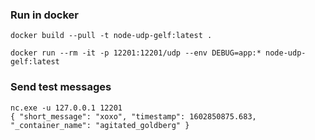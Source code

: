 ### Run in docker

```
docker build --pull -t node-udp-gelf:latest .

docker run --rm -it -p 12201:12201/udp --env DEBUG=app:* node-udp-gelf:latest
```

### Send test messages

```
nc.exe -u 127.0.0.1 12201
{ "short_message": "xoxo", "timestamp": 1602850875.683, "_container_name": "agitated_goldberg" }
```

